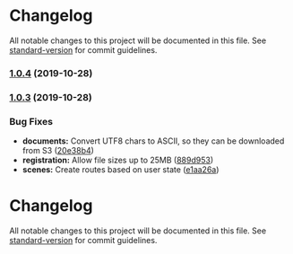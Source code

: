 # Changelog

All notable changes to this project will be documented in this file. See [standard-version](https://github.com/conventional-changelog/standard-version) for commit guidelines.

### [1.0.4](https://github.com/gergof/siteMiculbilingv/compare/v1.0.3...v1.0.4) (2019-10-28)

### [1.0.3](https://github.com/gergof/siteMiculbilingv/compare/v1.0.2...v1.0.3) (2019-10-28)


### Bug Fixes

* **documents:** Convert UTF8 chars to ASCII, so they can be downloaded from S3 ([20e38b4](https://github.com/gergof/siteMiculbilingv/commit/20e38b47b8881b6066de7f17080737ae8a767c56))
* **registration:** Allow file sizes up to 25MB ([889d953](https://github.com/gergof/siteMiculbilingv/commit/889d953d9839697d3e28b3872d6d2934c687ab4d))
* **scenes:** Create routes based on user state ([e1aa26a](https://github.com/gergof/siteMiculbilingv/commit/e1aa26a48ba2f73dd486b1ba79f7d66b7b71293b))

# Changelog

All notable changes to this project will be documented in this file. See [standard-version](https://github.com/conventional-changelog/standard-version) for commit guidelines.

